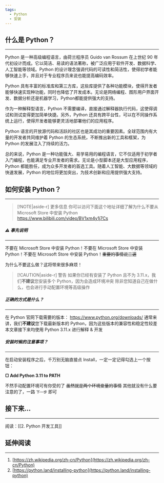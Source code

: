 ```yaml
---
tags:
  - Python
  - 安装
---
```

## 什么是 Python？
---
Python 是一种高级编程语言，由荷兰程序员 Guido van Rossum 在上世纪 90 年代初设计而成。它以简洁、易读的语法著称，被广泛应用于软件开发、数据科学、人工智能等领域。Python 的设计理念强调代码的可读性和简洁性，使得初学者能够快速上手，并且对于专业程序员来说也能提高编码效率。

Python 具有丰富的标准库和第三方库，这些库提供了各种功能模块，使得开发者能够快速实现种功能，同时也降低了开发成本。无论是网络编程、图形用户界面开发、数据分析还是机器学习，Python都能提供强大的支持。

作为一种解释型语言，Python 不需要编译，直接通过解释器执行代码，这使得调试和测试变得更加简单快捷。另外，Python 还具有跨平台性，可以在不同操作系统上运行，使得开发者能够更灵活地部署他们的应用程序。

Python 语言的开放源代码和活跃的社区也是其成功的重要因素。全球范围内有大量的开发者共同维护着 Python 的生态系统，不断推出新的工具和框架，为 Python 的发展注入了持续的活力。

总的来说，Python 是一种功能强大、易学易用的编程语言，它不仅适用于初学者入门编程，也能满足专业开发者的需求。无论是小型脚本还是大型应用程序，Python 都能胜任，成为众多开发者的首选工具。随着人工智能、大数据等领域的快速发展，Python 的地位将更加突出，为技术创新和应用提供强大支持。

## 如何安装 Python？
---
> [!NOTE|aside-r] 更多信息
> 你可以访问下面这个地址详细了解为什么不要从 Microsoft Store 中安装 Python
> https://www.bilibili.com/video/BV1xm4y1j7Cs
##### ⚠ 事先说明
---
不要在 Microsoft Store 中安装 Python！不要在 Microsoft Store 中安装 Python！不要在 Microsoft Store 中安装 Python！~~重要的事情说三遍~~

为什么不要这么做？这将带来很多麻烦！

> [!CAUTION|aside-r] 警告
> 如果你已经有安装了 Python 且不为 3.11.x，我们**不建议**您安装多个 Python，因为会造成环境冲突
> 除非您知道自己在做什么，也会进行手动配置环境等高级操作
##### 正确的方式是什么？
---
在 Python 官网下载需要的版本： https://www.python.org/downloads/
通常来讲，我们**不建议**您下载最新版本的 Python，因为这些版本的兼容性和稳定性较差
本文章接下来均使用 Python 3.11.x 进行解释 & 开发

##### 安装时候的注意事项？
---
在启动安装程序之后，千万别无脑直接点 Install，一定一定记得勾选上一个按钮：

**▢ Add Python 3.11 to PATH**

不然手动配置环境可有你受的了 ~~虽然就是两个环境变量的事情~~
其他就没有什么要注意的了，一路 `下一步` 即可

## 接下来...
---
阅读：[[2. Python 开发工具]]

## 延伸阅读
---
1. [https://zh.wikipedia.org/zh-cn/Python](https://zh.wikipedia.org/zh-cn/Python)
2. [https://python.land/installing-python](https://python.land/installing-python)
